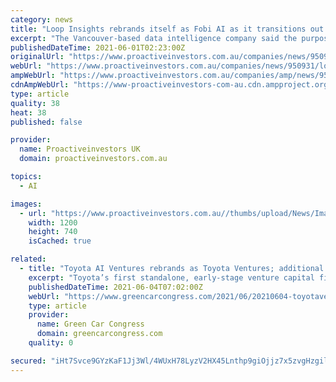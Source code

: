 ```yaml
---
category: news
title: "Loop Insights rebrands itself as Fobi AI as it transitions out of startup mode to become an enterprise player"
excerpt: "The Vancouver-based data intelligence company said the purpose of the rebrand is to help the company align with its key product, the Fobi IoT platform"
publishedDateTime: 2021-06-01T02:23:00Z
originalUrl: "https://www.proactiveinvestors.com.au/companies/news/950931/loop-insights-rebrands-itself-as-fobi-ai-as-it-transitions-out-of-startup-mode-to-become-an-enterprise-player-950931.html"
webUrl: "https://www.proactiveinvestors.com.au/companies/news/950931/loop-insights-rebrands-itself-as-fobi-ai-as-it-transitions-out-of-startup-mode-to-become-an-enterprise-player-950931.html"
ampWebUrl: "https://www.proactiveinvestors.com.au/companies/amp/news/950931"
cdnAmpWebUrl: "https://www-proactiveinvestors-com-au.cdn.ampproject.org/c/s/www.proactiveinvestors.com.au/companies/amp/news/950931"
type: article
quality: 38
heat: 38
published: false

provider:
  name: Proactiveinvestors UK
  domain: proactiveinvestors.com.au

topics:
  - AI

images:
  - url: "https://www.proactiveinvestors.com.au//thumbs/upload/News/Image/2021_05/1200z740_1622468405_2020-11-20-14-55-35_ac6d23e161ea039615fc6200b6c8b803.jpg"
    width: 1200
    height: 740
    isCached: true

related:
  - title: "Toyota AI Ventures rebrands as Toyota Ventures; additional $300M to invest in emerging technologies and carbon neutrality"
    excerpt: "Toyota’s first standalone, early-stage venture capital firm, Toyota AI Ventures, will change its name to Toyota Ventures and grow its total assets under management to more than $500 million with the addition of two $150 million early-stage funds: the Toyota Ventures Frontier Fund and the Toyota Ventures Climate Fund."
    publishedDateTime: 2021-06-04T07:02:00Z
    webUrl: "https://www.greencarcongress.com/2021/06/20210604-toyotaventures.html"
    type: article
    provider:
      name: Green Car Congress
      domain: greencarcongress.com
    quality: 0

secured: "iHt7Svce9GYzKaF1Jj3Wl/4WUxH78LyzV2HX45Lnthp9giOjjz7x5zvgHzgil9kMjdRS6H6SbEioFQYzJosXPjRID+llmfE3e0opwF8h5hFl2GiiR+cFsmyhPSOhq06DfKA7BsipGHDKPPpMd8x1a7UCpsJ48V2vypaJhPPQlG96Gl1m3iaaA2zuohxWEYH4N5yFkoshTRCp9KTyhaUmoZxeIP5cRNGdyE92/EsXgljZUw9KZ4Cnn/28UHWMfn/VO1n5aGCzy/uJTQn8WJu78AFjV0xooxy2jY2ft5tzX+Kz80lMiomLEXEZ182kNd58SC2BtAv7GegAFBAF0xr8pEOp9oXRhbNOzNV5cu1wHxw=;2XNttNY9Rlz4HOntFyb1Qg=="
---
```


